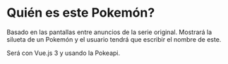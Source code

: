 # Quién es este Pokemón?

Basado en las pantallas entre anuncios de la serie original.
Mostrará la silueta de un Pokemón y el usuario tendrá que escribir el nombre de este.

Será con Vue.js 3 y usando la Pokeapi.
